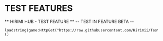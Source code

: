 # TEST FEATURES
** HIRIMI HUB - TEST FEATURE **
-- TEST IN FEATURE BETA -- 
```
loadstring(game:HttpGet("https://raw.githubusercontent.com/Hirimii/TestFeature/main/TestHub.lua"))()
```
